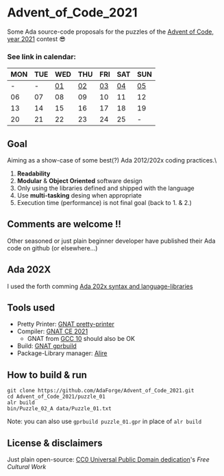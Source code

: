 # Advent_of_Code_2021
Some Ada source-code proposals for the puzzles of the [Advent of Code, year 2021](https://adventofcode.com/2021) contest 😎

  
### See link in calendar:
|MON|TUE|WED|THU|FRI|SAT|SUN|
|--|--|--|--|--|--|--|
|-|-|[01](./puzzle_01)|[02](./puzzle_02)|[03](./puzzle_03)|[04](./puzzle_04)|[05](./puzzle_05)|
|06|07|08|09|10|11|12|
|13|14|15|16|17|18|19|
|20|21|22|23|24|25|-|


## Goal
Aiming as a show-case of some best(?) Ada 2012/202x coding practices.\
1. **Readability**
1. **Modular** & **Object Oriented** software design
1. Only using the libraries defined and shipped with the language
1. Use **multi-tasking** desing when appropriate
1. Execution time (performance) is not final goal (back to 1. & 2.)


## Comments are welcome !!
Other seasoned or just plain beginner developer have published their Ada code on github (or elsewhere...)


## Ada 202X
I used the forth comming [Ada 202x syntax and language-libraries](http://www.ada-auth.org/standards/ada2x.html)

## Tools used
* Pretty Printer: [GNAT pretty-printer](https://docs.adahttps://docs.adacore.com/gnat_ugn-docs/html/gnat_ugn/gnat_ugn/gnat_utility_programs.html#the-gnat-pretty-printer-gnatpp)
* Compiler: [GNAT CE 2021](https://www.adacore.com/community)
  *  GNAT from [GCC 10]() should also be OK
* Build: [GNAT gprbuild](https://docs.adacore.com/gprbuild-docs/html/gprbuild_ug.html)
* Package-Library manager: [Alire](https://blog.adacore.com/first-beta-release-of-alire-the-package-manager-for-ada-spark)
</div>

## How to build & run
```
git clone https://github.com/AdaForge/Advent_of_Code_2021.git
cd Advent_of_Code_2021/puzzle_01
alr build
bin/Puzzle_02_A data/Puzzle_01.txt
```

Note: you can also use `gprbuild puzzle_01.gpr` in place of `alr build`

## License & disclaimers
Just plain open-source: [CC0 Universal Public Domain dedication](https://creativecommons.org/publicdomain/zero/1.0/deed.fr)'s
_Free Cultural Work_
